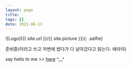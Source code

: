 ```yaml
---
layout: page
title:
tags: []
date: 2021-08-13
---
```

![Logo]({{ site.url }}/{{ site.picture }}){: .selfie}

준비중(이라고 쓰고 저번에 썼다가 다 날아갔다고 읽는다. 에라이)


say hello to me >> [here](https://www.yourworldoftext.com/~gohardsiri/)
^__^
